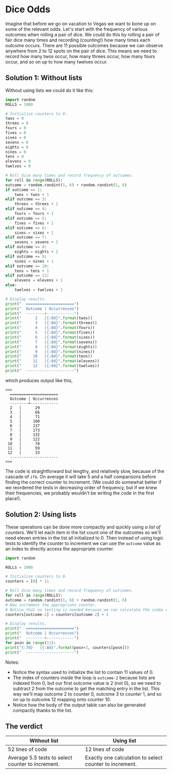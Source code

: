 # Dice Odds

Imagine that before we go on vacation to Vegas we want to bone up on some of the relevant odds. Let's start with the frequency of various outcomes when rolling a pair of dice. We could do this by rolling a pair of fair dice many times and recording (counting!) how many times each outcome occurs. There are 11 possible outcomes because we can observe anywhere from 2 to 12 spots on the pair of dice. This means we need to record how many twos occur, how many threes occur, how many fours occur, and so on up to how many twelves occur.

## Solution 1: Without lists

Without using lists we could do it like this:

```python
import random
ROLLS = 1000

# Initialize counters to 0.
twos = 0
threes = 0
fours = 0
fives = 0
sixes = 0
sevens = 0
eights = 0
nines = 0
tens = 0
elevens = 0
twelves = 0

# Roll dice many times and record frequency of outcomes.
for roll in range(ROLLS):
outcome = random.randint(1, 6) + random.randint(1, 6)
if outcome == 2:
    twos = twos + 1
elif outcome == 3:
    threes = threes + 1
elif outcome == 4:
    fours = fours + 1
elif outcome == 5:
    fives = fives + 1
elif outcome == 6:
    sixes = sixes + 1
elif outcome == 7:
    sevens = sevens + 1
elif outcome == 8:
    eights = eights + 1
elif outcome == 9:
    nines = nines + 1
elif outcome == 10:
    tens = tens + 1
elif outcome == 11:
    elevens = elevens + 1
else:
    twelves = twelves + 1

# Display results.
print("  =====================")
print("  Outcome | Occurrences")
print("  --------+------------")
print("      2   |{:8d}".format(twos))
print("      3   |{:8d}".format(threes))
print("      4   |{:8d}".format(fours))
print("      5   |{:8d}".format(fives))
print("      6   |{:8d}".format(sixes))
print("      7   |{:8d}".format(sevens))
print("      8   |{:8d}".format(eights))
print("      9   |{:8d}".format(nines))
print("     10   |{:8d}".format(tens))
print("     11   |{:8d}".format(elevens))
print("     12   |{:8d}".format(twelves))
print("  ---------------------")
```

which produces output like this,

```plaintext
>>>
  =====================
  Outcome | Occurrences
  --------+------------
  2   |      29
  3   |      66
  4   |      71
  5   |     100
  6   |     137
  7   |     173
  8   |     132
  9   |     122
 10   |      78
 11   |      59
 12   |      33
  ---------------------
>>>
```

The code is straightforward but lengthy, and relatively slow, because of the cascade of `if`s. On average it will take 5 and a half comparisons before finding the correct counter to increment. (We could do somewhat better if we reordered the tests in decreasing order of frequency, but if we knew their frequencies, we probably wouldn't be writing the code in the first place!).

## Solution 2: Using lists

These operations can be done more compactly and quickly using _a list of counters_. We'll let each item in the list count one of the outcomes so we'll need eleven entries in the list all initialized to 0. Then instead of using logic tests to identify the counter to increment we can use the `outcome` value as an index to directly access the appropriate counter.

```python
import random

ROLLS = 1000

# Initialize counters to 0.
counters = [0] * 11

# Roll dice many times and record frequency of outcomes.
for roll in range(ROLLS):
outcome = random.randint(1, 6) + random.randint(1, 6)
# Now increment the appropriate counter.
# Notice that no testing is needed because we can calculate the index of the matching entry.
counters[outcome-2] = counters[outcome-2] + 1

# Display results.
print("  =====================")
print("  Outcome | Occurrences")
print("  --------+------------")
for posn in range(11):
print("{:7d}   |{:8d}".format(posn+2, counters[posn]))
print("  ---------------------")
```

Notes:

* Notice the syntax used to initialize the list to contain 11 values of 0.
* The index of counters inside the loop is `outcome-2` because lists are indexed from 0, but our first outcome value is 2 (not 0), so we need to subtract 2 from the outcome to get the matching entry in the list. This way we'll map outcome 2 to counter 0, outcome 3 to counter 1, and so on up to outcome 12 mapping onto counter 10.
* Notice how the body of the output table can also be generated compactly thanks to the list.

## The verdict

  Without list | Using list
  -------------|-----------
  52 lines of code | 12 lines of code
  Average 5.5 tests to select counter to increment. |   Exactly one calculation to select counter to increment.
  
